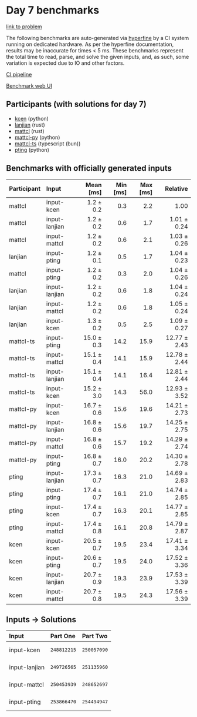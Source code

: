 # Day 7 benchmarks

[link to problem](https://adventofcode.com/2023/day/7)

The following benchmarks are auto-generated via
[hyperfine](https://github.com/sharkdp/hyperfine) by a CI system running on
dedicated hardware. As per the hyperfine documentation, results may be
inaccurate for times < 5 ms. These benchmarks represent the total time to read,
parse, and solve the given inputs, and, as such, some variation is expected due
to IO and other factors.

[CI pipeline](http://ci.papercode.net:8080/teams/main/pipelines/aoc2023)

[Benchmark web UI](https://aoc.ancalagon.black)


## Participants (with solutions for day 7)

- [kcen](https://github.com/kcen/aoc2023) (python)
- [lanjian](https://github.com/lanjian/aoc-2023) (rust)
- [mattcl](https://github.com/mattcl/aoc2023) (rust)
- [mattcl-py](https://github.com/mattcl/aoc2023-py) (python)
- [mattcl-ts](https://github.com/mattcl/aoc2023-js) (typescript (bun))
- [pting](https://github.com/pting/aoc2023) (python)


## Benchmarks with officially generated inputs

| Participant | Input | Mean [ms] | Min [ms] | Max [ms] | Relative |
|:---|:---|---:|---:|---:|---:|
| mattcl | input-kcen | 1.2 ± 0.2 | 0.3 | 2.2 | 1.00 |
| mattcl | input-lanjian | 1.2 ± 0.2 | 0.6 | 1.7 | 1.01 ± 0.24 |
| mattcl | input-mattcl | 1.2 ± 0.2 | 0.6 | 2.1 | 1.03 ± 0.26 |
| lanjian | input-pting | 1.2 ± 0.1 | 0.5 | 1.7 | 1.04 ± 0.23 |
| mattcl | input-pting | 1.2 ± 0.2 | 0.3 | 2.0 | 1.04 ± 0.26 |
| lanjian | input-lanjian | 1.2 ± 0.2 | 0.6 | 1.8 | 1.04 ± 0.24 |
| lanjian | input-mattcl | 1.2 ± 0.2 | 0.6 | 1.8 | 1.05 ± 0.24 |
| lanjian | input-kcen | 1.3 ± 0.2 | 0.5 | 2.5 | 1.09 ± 0.27 |
| mattcl-ts | input-pting | 15.0 ± 0.3 | 14.2 | 15.9 | 12.77 ± 2.43 |
| mattcl-ts | input-mattcl | 15.1 ± 0.4 | 14.1 | 15.9 | 12.78 ± 2.44 |
| mattcl-ts | input-lanjian | 15.1 ± 0.4 | 14.1 | 16.4 | 12.81 ± 2.44 |
| mattcl-ts | input-kcen | 15.2 ± 3.0 | 14.3 | 56.0 | 12.93 ± 3.52 |
| mattcl-py | input-kcen | 16.7 ± 0.6 | 15.6 | 19.6 | 14.21 ± 2.73 |
| mattcl-py | input-lanjian | 16.8 ± 0.6 | 15.6 | 19.7 | 14.25 ± 2.75 |
| mattcl-py | input-mattcl | 16.8 ± 0.6 | 15.7 | 19.2 | 14.29 ± 2.74 |
| mattcl-py | input-pting | 16.8 ± 0.7 | 16.0 | 20.2 | 14.30 ± 2.78 |
| pting | input-lanjian | 17.3 ± 0.7 | 16.3 | 21.0 | 14.69 ± 2.83 |
| pting | input-pting | 17.4 ± 0.7 | 16.1 | 21.0 | 14.74 ± 2.85 |
| pting | input-kcen | 17.4 ± 0.7 | 16.3 | 20.1 | 14.77 ± 2.85 |
| pting | input-mattcl | 17.4 ± 0.8 | 16.1 | 20.8 | 14.79 ± 2.87 |
| kcen | input-kcen | 20.5 ± 0.7 | 19.5 | 23.4 | 17.41 ± 3.34 |
| kcen | input-pting | 20.6 ± 0.7 | 19.5 | 24.0 | 17.52 ± 3.36 |
| kcen | input-lanjian | 20.7 ± 0.9 | 19.3 | 23.9 | 17.53 ± 3.39 |
| kcen | input-mattcl | 20.7 ± 0.8 | 19.5 | 24.3 | 17.56 ± 3.39 |


## Inputs -> Solutions

| Input | Part One | Part Two |
|:---|:---|:---|
|input-kcen|<pre>248812215</pre>|<pre>250057090</pre>|
|input-lanjian|<pre>249726565</pre>|<pre>251135960</pre>|
|input-mattcl|<pre>250453939</pre>|<pre>248652697</pre>|
|input-pting|<pre>253866470</pre>|<pre>254494947</pre>|